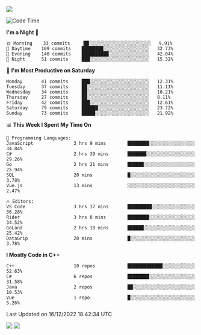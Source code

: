 ![](https://komarev.com/ghpvc/?username=lilpidgey&color=red)
<!--START_SECTION:waka-->
![Code Time](http://img.shields.io/badge/Code%20Time-1%2C422%20hrs%2030%20mins-blue)

**I'm a Night 🦉** 

```text
🌞 Morning    33 commits     ██░░░░░░░░░░░░░░░░░░░░░░░   9.91% 
🌆 Daytime    109 commits    ████████░░░░░░░░░░░░░░░░░   32.73% 
🌃 Evening    140 commits    ██████████░░░░░░░░░░░░░░░   42.04% 
🌙 Night      51 commits     ███░░░░░░░░░░░░░░░░░░░░░░   15.32%

```
📅 **I'm Most Productive on Saturday** 

```text
Monday       41 commits     ███░░░░░░░░░░░░░░░░░░░░░░   12.31% 
Tuesday      37 commits     ██░░░░░░░░░░░░░░░░░░░░░░░   11.11% 
Wednesday    34 commits     ██░░░░░░░░░░░░░░░░░░░░░░░   10.21% 
Thursday     27 commits     ██░░░░░░░░░░░░░░░░░░░░░░░   8.11% 
Friday       42 commits     ███░░░░░░░░░░░░░░░░░░░░░░   12.61% 
Saturday     79 commits     ██████░░░░░░░░░░░░░░░░░░░   23.72% 
Sunday       73 commits     █████░░░░░░░░░░░░░░░░░░░░   21.92%

```


📊 **This Week I Spent My Time On** 

```text
💬 Programming Languages: 
JavaScript               3 hrs 9 mins        ████████░░░░░░░░░░░░░░░░░   34.84% 
C#                       2 hrs 39 mins       ███████░░░░░░░░░░░░░░░░░░   29.26% 
Go                       2 hrs 21 mins       ██████░░░░░░░░░░░░░░░░░░░   25.94% 
SQL                      20 mins             █░░░░░░░░░░░░░░░░░░░░░░░░   3.78% 
Vue.js                   13 mins             ░░░░░░░░░░░░░░░░░░░░░░░░░   2.47%

🔥 Editors: 
VS Code                  3 hrs 17 mins       █████████░░░░░░░░░░░░░░░░   36.28% 
Rider                    3 hrs 8 mins        ████████░░░░░░░░░░░░░░░░░   34.52% 
GoLand                   2 hrs 18 mins       ██████░░░░░░░░░░░░░░░░░░░   25.42% 
DataGrip                 20 mins             █░░░░░░░░░░░░░░░░░░░░░░░░   3.78%

```

**I Mostly Code in C++** 

```text
C++                      10 repos            █████████████░░░░░░░░░░░░   52.63% 
C#                       6 repos             ████████░░░░░░░░░░░░░░░░░   31.58% 
Java                     2 repos             ██░░░░░░░░░░░░░░░░░░░░░░░   10.53% 
Vue                      1 repo              █░░░░░░░░░░░░░░░░░░░░░░░░   5.26%

```



 Last Updated on 16/12/2022 18:42:34 UTC
<!--END_SECTION:waka-->
![](https://hit.yhype.me/github/profile?user_id=42968544)
![](https://komarev.com/ghpvc/?lilpidgey)
